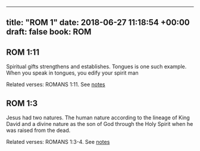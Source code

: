 
---
title: "ROM 1"
date: 2018-06-27 11:18:54 +00:00
draft: false
book: ROM
---

## ROM 1:11

Spiritual gifts strengthens and establishes. Tongues is one such example. When you speak in tongues, you edify your spirit man

Related verses: ROMANS 1:11. See [notes](https://my.bible.com/notes/2931334763430798073)


## ROM 1:3

Jesus had two natures. The human nature according to the lineage of King David and a divine nature as the son of God through the Holy Spirit when he was raised from the dead.

Related verses: ROMANS 1:3-4. See [notes](https://my.bible.com/notes/2931333334053937901)

